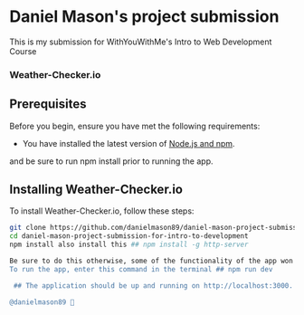 # Daniel Mason's project submission

This is my submission for WithYouWithMe's Intro to Web Development Course

### Weather-Checker.io

## Prerequisites

Before you begin, ensure you have met the following requirements:
- You have installed the latest version of [Node.js and npm](https://nodejs.org/).

and be sure to run npm install prior to running the app.

## Installing Weather-Checker.io

To install Weather-Checker.io, follow these steps:

```bash
git clone https://github.com/danielmason89/daniel-mason-project-submission-for-intro-to-development.git
cd daniel-mason-project-submission-for-intro-to-development
npm install also install this ## npm install -g http-server

Be sure to do this otherwise, some of the functionality of the app won't work
To run the app, enter this command in the terminal ## npm run dev

 ## The application should be up and running on http://localhost:3000.

@danielmason89 🐛